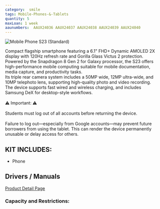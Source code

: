 ```yaml
---
category:  smile
tags: Mobile-Phones-&-Tablets
quantity: 5
maxLoan: 1 week
aaunumbers:  AAUX24036 AAUX24037 AAUX24038 AAUX24039 AAUX24040
---
```

![Mobile Phone S23 (Standard)](https://fdn2.gsmarena.com/vv/pics/samsung/samsung-galaxy-s23-5g-3.jpg)

Compact flagship smartphone featuring a 6.1" FHD+ Dynamic AMOLED 2X display with 120Hz refresh rate and Gorilla Glass Victus 2 protection.<br>Powered by the Snapdragon 8 Gen 2 for Galaxy processor, the S23 offers high-performance mobile computing suitable for mobile documentation, media capture, and productivity tasks.<br>Its triple rear camera system includes a 50MP wide, 12MP ultra-wide, and 10MP telephoto lens, supporting high-quality photo and video recording.<br>The device supports fast wired and wireless charging, and includes Samsung DeX for desktop-style workflows.<br><br>⚠️ Important: ⚠️<br><br>Students must log out of all accounts before returning the device.<br><br>Failure to log out—especially from Google accounts—may prevent future borrowers from using the tablet. This can render the device permanently unusable or delay access for others.
## KIT INCLUDES:
-  Phone

## Drivers / Manuals
[Product Detail Page](https://www.samsung.com/dk/support/model/SM-S911BLGGEUB/)



### Capacity and Restrictions:
